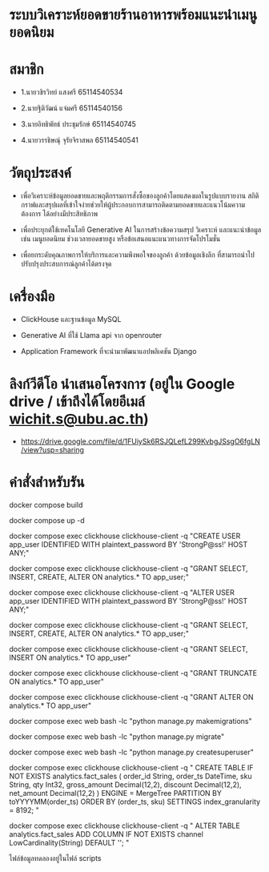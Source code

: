 
 # ระบบวิเคราะห์ยอดขายร้านอาหารพร้อมแนะนำเมนูยอดนิยม
 
  # สมาชิก
  
  - 1.นายวชิรวิทย์ แสงศรี 65114540534
    
  - 2.นายฐิติวัฒน์ แจ่มศรี 65114540156
    
  - 3.นายอิทธิพัทธ์ ประชุมรักษ์ 65114540745
    
  - 4.นายวรรธิษณุ์ จุรัยจิราสพล 65114540541
    
  # วัตถุประสงค์
  
  - เพื่อวิเคราะห์ข้อมูลยอดขายและพฤติกรรมการสั่งซื้อของลูกค้าโดยแสดงผลในรูปแบบรายงาน สถิติกราฟและสรุปผลที่เข้าใจง่ายช่วยให้ผู้ประกอบการสามารถติดตามยอดขายและแนวโน้มความต้องการ
    ได้อย่างมีประสิทธิภาพ

    
  - เพื่อประยุกต์ใช้เทคโนโลยี Generative AI ในการสร้างข้อความสรุป วิเคราะห์ และแนะนำข้อมูล เช่น เมนูยอดนิยม ช่วงเวลายอดขายสูง หรือข้อเสนอแนะแนวทางการจัดโปรโมชั่น
  - เพื่อยกระดับคุณภาพการให้บริการและความพึงพอใจของลูกค้า ด้วยข้อมูลเชิงลึก ที่สามารถนำไปปรับปรุงประสบการณ์ลูกค้าได้ตรงจุด

   # เครื่องมือ
   
  - ClickHouse และฐานข้อมูล MySQL
    
  - Generative AI ที่ใช้ Llama api จาก openrouter
    
  - Application Framework ที่จะนำมาพัฒนาแอปพลิเคชัน Django

   # ลิงก์วีดีโอ นำเสนอโครงการ  (อยู่ใน Google drive / เข้าถึงได้โดยอีเมล์ wichit.s@ubu.ac.th)

   - https://drive.google.com/file/d/1FUiySk6RSJQLefL299KvbgJSsgO6fgLN/view?usp=sharing



	  
# คำสั่งสำหรับรัน

docker compose build

docker compose up -d

docker compose exec clickhouse clickhouse-client -q "CREATE USER app_user IDENTIFIED WITH plaintext_password BY 'StrongP@ss!' HOST ANY;"

docker compose exec clickhouse clickhouse-client -q "GRANT SELECT, INSERT, CREATE, ALTER ON analytics.* TO app_user;"

docker compose exec clickhouse clickhouse-client -q "ALTER USER app_user IDENTIFIED WITH plaintext_password BY 'StrongP@ss!' HOST ANY;"

docker compose exec clickhouse clickhouse-client -q "GRANT SELECT, INSERT, CREATE, ALTER ON analytics.* TO app_user;"

docker compose exec clickhouse clickhouse-client -q "GRANT SELECT, INSERT ON analytics.* TO app_user"

docker compose exec clickhouse clickhouse-client -q "GRANT TRUNCATE ON analytics.* TO app_user"

docker compose exec clickhouse clickhouse-client -q "GRANT ALTER ON analytics.* TO app_user"

docker compose exec web bash -lc "python manage.py makemigrations"

docker compose exec web bash -lc "python manage.py migrate"

docker compose exec web bash -lc "python manage.py createsuperuser" 

docker compose exec clickhouse clickhouse-client -q "
CREATE TABLE IF NOT EXISTS analytics.fact_sales
(
  order_id String,
  order_ts DateTime,
  sku String,
  qty Int32,
  gross_amount Decimal(12,2),
  discount Decimal(12,2),
  net_amount Decimal(12,2)
)
ENGINE = MergeTree
PARTITION BY toYYYYMM(order_ts)
ORDER BY (order_ts, sku)
SETTINGS index_granularity = 8192;
"

docker compose exec clickhouse clickhouse-client -q "
ALTER TABLE analytics.fact_sales
ADD COLUMN IF NOT EXISTS channel LowCardinality(String) DEFAULT '';
"

ไฟล์ข้อมูลทดลองอยู่ในไฟล์ scripts 
